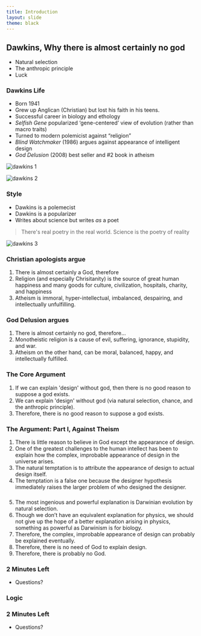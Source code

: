 ```yaml
---
title: Introduction
layout: slide
theme: black
---
```


<section data-background=""><!--Day 1 begin-->
<section data-background="http://wallcook.com/wp-content/uploads/2014/05/richard-dawkins-quotes-for-iphone.jpg" data-markdown><!--Intro slide begin-->


</section> <!--Intro slide end-->
<section data-markdown> 

## Dawkins, Why there is almost certainly no god

- Natural selection
- The anthropic principle
- Luck




### Dawkins Life

- Born 1941
- Grew up Anglican (Christian) but lost his faith in his teens.
- Successful career in biology and ethology
- _Selfish Gene_ popularized ‘gene-centered’ view of evolution (rather than macro traits)
- Turned to modern polemicist against “religion”
- _Blind Watchmaker_ (1986) argues against appearance of intelligent design
- _God Delusion_ (2008) best seller and #2 book in atheism



![dawkins 1](http://keithbuhler.com/images/dawkins-best-seller0.png)


![dawkins 2](http://keithbuhler.com/images/dawkins-best-seller1.png)


### Style

- Dawkins is a polemecist
- Dawkins is a popularizer
- Writes about science but writes _as_ a poet

> There's real poetry in the real world. Science is the poetry of reality


![dawkins 3](http://godlessmom.com/wp-content/uploads/2014/08/Richard-Dawkins1.png)




### Christian apologists argue

1. There is almost certainly a God, therefore
2. Religion (and especially Chrisitanity) is the source of great human happiness and many goods for culture, civilization, hospitals, charity, and happiness
3. Atheism is immoral, hyper-intellectual, imbalanced, despairing, and intellectually unfulfilling. 


### God Delusion argues

1. There is almost certainly no god, therefore...
2. Monotheistic religion is a cause of evil, suffering, ignorance, stupidity, and war.
3. Atheism on the other hand, can be moral, balanced, happy, and intellectually fulfilled. 


### The Core Argument

1. If we can explain 'design' without god, then there is no good reason to suppose a god exists.
2. We can explain 'design' without god (via natural selection, chance, and the anthropic principle).
3. Therefore, there is no good reason to suppose a god exists.


### The Argument: Part I, Against Theism

1. There is little reason to believe in God except the appearance of design.
2. One of the greatest challenges to the human intellect has been to explain how the complex, improbable appearance of design in the universe arises.
3. The natural temptation is to attribute the appearance of design to actual design itself.
4. The temptation is a false one because the designer hypothesis immediately raises the larger problem of who designed the designer.

### 
5. The most ingenious and powerful explanation is Darwinian evolution by natural selection.
6. Though we don’t have an equivalent explanation for physics, we should not give up the hope of a better explanation arising in physics, something as powerful as Darwinism is for biology.
8. Therefore, the complex, improbable appearance of design can probably be explained  eventually.
9. Therefore, there is no need of God to explain design.
10. Therefore, there is probably no God.

</section><section data-markdown>

### 2 Minutes Left
* Questions?





</section>
</section><!--Day 1 end-->





<section><!--Day 2, begin-->
<section data-background="http://keithbuhler.com/images/background-dawkins.jpg" data-markdown>

# Logic

</section><section data-markdown>

### 

</section><section data-markdown>

### 





</section><section data-markdown>

###






</section><section data-markdown>

###








### 2 Minutes Left
* Questions?

</section>
</section><!--Day 2 end-->
